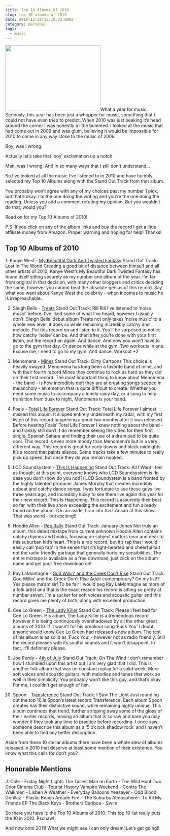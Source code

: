 ```yaml
---
title: Top 10 Albums Of 2010
slug: top-10-albums-of-2010
date: 2010-12-28T13:10:32.000Z
category: personal
tags:
  - music
---
```


<img src="/images/posts/2010/top-10-albums-300x207.png" alt="" title="top 10 albums" width="300" height="207" class="alignright size-medium wp-image-1103" />What a year for music. Seriously, this year has been just a whopper for music, something that I could not have even <em>tried</em> to predict. When 2010 was just peaking it’s head around the corner I was honestly a little bummed. I looked at the music that had come out in 2009 and was glum, believing it would be impossible for 2010 to come in any way close to the music of 2009.

Boy, was I wrong.

Actually let’s take that ‘boy’ exclamation up a notch.

Man, was I wrong. And in so many ways that I still don’t understand...

So I’ve looked at all the music I’ve listened to in 2010 and have humbly selected my Top 10 Albums along with the Stand Out Track from that album.

You probably won’t agree with any of my choices past my number 1 pick, but that’s okay. I’m the one doing the writing and you’re the one doing the reading. Unless you add a comment refuting my opinion. But you wouldn’t do that, would you?

Read on for my Top 10 Albums of 2010!<!--more-->

P.S: If you click on any of the album links and buy the record I get a little affiliate money from Amazon. Proper warning and hoping for help! Thanks!

<h2> Top 10 Albums of 2010</h2>
1.  Kanye West - <a href="http://www.amazon.com/dp/B003X2O6KW/?tag=harwol-20">My Beautiful Dark And Twisted Fantasy</a>
Stand Out Track: Lost In The World
Creating a good bit of distance between himself and all other artists of 2010, Kanye West’s My Beautiful Dark Twisted Fantasy has found itself sitting securely as my number one album of the year.  I’m far from original in that decision, with many other bloggers and critics deciding the same, however you cannot beat the absolute genius of this record.  Say what you want about Kanye West the celebrity - when it comes to music he is irreproachable.

2.  Sleigh Bells - <a href="http://www.amazon.com/dp/B003KT3NS4/?tag=harwol-20">Treats</a>
    Stand Out Track: Rill Rill
    I’ve listened to ‘noise music’ before. I’ve liked some of what I’ve heard, however I usually don’t. Sleigh Bells’ debut album Treats not only takes ‘noise music’ to a whole new level, it does so while remaining incredibly catchy and melodic. Put this record on and listen to it. You’ll be surprised to notice how catchy ‘noise’ can be. And then after you’re done with your first listen, put the record on again. And dance. And now you won’t have to go to the gym that day. Or dance while at the gym. Two workouts in one. Excuse me, I need to go to my gym. And dance. Workout +2

3.  Menomena - <a href="http://www.amazon.com/dp/B003P5AJCG/?tag=harwol-20">Mines</a>
    Stand Out Track: Dirty Cartoons
    This choice is heavily swayed. Menomena has long been a favorite band of mine, and with their fourth record Mines they continue to rock as hard as they did on their first record. The most important thing to know about Menomena - the band - is how incredibly deft they are at creating songs seeped in melancholy - an emotion that is quite difficult to create. Whether you need some music to accompany a lonely rainy day, or a song to help transition from dusk to night, Menomena is your band.

4.  Foals - <a href="http://www.amazon.com/dp/B003H8WSLQ/?tag=harwol-20">Total Life Forever</a>
    Stand Out Track: Total Life Forever
    I almost missed this album. It slipped entirely underneath my radar, with my first listen of this record happening a good two months after it was released. Before hearing Foals’ Total Life Forever I knew nothing about the band - and frankly still don’t. I do remember seeing the video for their first single, Spanish Sahara and finding their use of a drum pad to be quite cool. This record is even more moody than Menomena’s but in a very different way. This record is great for early dawns and black midnights. It’s a record that paints silence. Some tracks take a few minutes to really pick up speed, but once they do you remain hooked.

5)  LCD Soundsystem - <a href="http://www.amazon.com/dp/B003BEE0F8/?tag=harwol-20">This Is Happening</a>
    Stand Out Track: All I Want
    I feel as though, at this point, everyone knows who LCD Soundsystem is. In case you don’t (how do you not!?) LCD Soundystem is a band fronted by the highly talented producer James Murphy that creates incredibly upbeat and catchy dance songs. I was fortunate to see these guys live three years ago, and incredibly lucky to see them live again this year for their new record, This Is Happening. This record is assuredly their best so far, with their live show exceeding the excitement and fun already found on the album. (On an aside, I ran into Aziz Ansari at this show. That was weird - but exciting!)

6)  Hoodie Allen - <a href="http://www.timeforthepeprally.com/">Pep Rally</a>
    Stand Out Track: January Jones
    Not truly an album, this debut mixtape from current unknown Hoodie Allen contains catchy rhymes and hooks, focusing on subject matters near and dear to this suburban kid’s heart. This is a rap record, but it’s rap that I would easily call ‘pop rap’ in the sense that it’s light-hearted and cheerful but not the radio friendly garbage that generally hurts my sensibilities. The entire mixtape is available as a free download, just click on the album name and get your free download on!

7)  Ray LaMontagne - <a href="http://www.amazon.com/dp/B003QCCS36/?tag=harwol-20">God Willin' and the Creek Don't Rise</a>
    Stand Out Track: God Willin' and the Creek Don't Rise
    Adult contemporary? On my list!? Yes please ma’am sir! To be fair I would peg Ray LaMontagne as more of a folk artist and that is the exact reason his record is sitting so pretty at number seven. I’m a sucker for soft voices and acoustic guitar and this record gives me plenty of both, along with excellent production.

8)  Cee Lo Green - <a href="http://www.amazon.com/dp/B0041WLBEC/?tag=harwol-20">The Lady Killer</a>
    Stand Out Track: Please
    I feel bad for Cee Lo Green. His album, The Lady Killer is a tremendous record however it is being continuously overshadowed by all the other great albums of 2010. If it wasn’t for his breakout song ‘Fuck You’ I doubt anyone would know Cee Lo Green had released a new album. The rest of his album is as solid as ‘Fuck You’ - however not as radio friendly. Still the record pleases with its soulful sounds and it won’t disappoint. In fact, it’ll definitely please.

9)  Joe Purdy - <a href="http://www.amazon.com/dp/B003U06B50/?tag=harwol-20">4th of July</a>
    Stand Out Track: On The Wind
    I don’t remember how I stumbled upon this artist but I am very glad that I did. This is another folk album that was on constant replay for a solid week. More soft voices and acoustic guitars, with melodies and tunes that work so well in their simplicity. You probably won’t like this guy, and that’s okay. For me, I couldn’t get enough of him.

10) Spoon - <a href="http://www.amazon.com/dp/B002VDZIIS/?tag=harwol-20">Transference</a>
    Stand Out Track: I Saw The Light
    Just rounding out the top 10 is Spoon’s latest record Transference. Each album Spoon creates has their distinctive sound, while remaining highly unique. This album continues that trend, further stripping away some of the gloss of their earlier records, leaving an album that is so raw and bare you may wonder if they took any time to practice before recording. I once saw someone describe this album as a ‘5 o’clock shadow rock’ and I haven’t been able to find any better description.

Aside from these 10 stellar albums there have been a whole slew of albums released in 2010 that deserve at least some mention of their existence. You know what this calls for don’t you?

<h2>Honorable Mentions</h2>

J. Cole - Friday Night Lights
The Tallest Man on Earth - The Wild Hunt
Two Door Cinema Club - Tourist History
Vampire Weekend - Contra
The Walkmen - Lisben
A Weather - Everyday Balloons
Yeasayer - Odd Blood
Gorillaz - Plastic Beach
Arcade Fire - The Suburbs
Atmosphere - To All My Friends EP
The Black Keys - Brothers
Caribou - Swim

So there you have it: the Top 10 Albums of 2010. This top 10 list really puts the 10 in 2010. Pschaw!

And now onto 2011! What we might see I can only dream! Let’s get going!!
